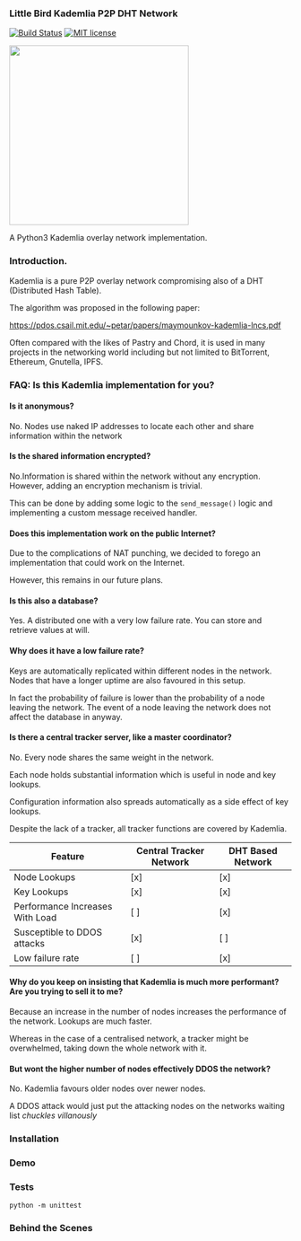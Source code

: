 ### Little Bird Kademlia P2P DHT Network

[![Build Status](https://travis-ci.org/ZigmundVonZaun/little-bird.svg?branch=master)](https://travis-ci.org/ZigmundVonZaun/little-bird)
[![MIT license](https://img.shields.io/badge/License-MIT-blue.svg)](https://lbesson.mit-license.org/) 

<img src="https://static.vecteezy.com/system/resources/previews/000/036/946/non_2x/oriole-bird-vector.jpg" width="320">

A Python3 Kademlia overlay network implementation.

### Introduction.

Kademlia is a pure P2P overlay network compromising also of a DHT (Distributed Hash Table).

The algorithm was proposed in the following paper:

https://pdos.csail.mit.edu/~petar/papers/maymounkov-kademlia-lncs.pdf

Often compared with the likes of Pastry and Chord, it is used in many projects in the networking
world including but not limited to BitTorrent, Ethereum, Gnutella, IPFS. 

### FAQ: Is this Kademlia implementation for you?

#### Is it anonymous?

No. Nodes use naked IP addresses to locate each other and share information 
within the network

#### Is the shared information encrypted?

No.Information is shared within the network without any encryption. However, adding an
encryption mechanism is trivial. 

This can be done by adding some logic to the `send_message()` logic and implementing a custom 
message received handler.

#### Does this implementation work on the public Internet?

Due to the complications of NAT punching, we decided to forego an implementation  that could work on the Internet. 

However, this remains in our future plans.


#### Is this also a database?

Yes. A distributed one with a very low failure rate. 
You can store and retrieve values at will.


 #### Why does it have a low failure rate?
 
 Keys are automatically replicated within different nodes in the network. Nodes that have a longer uptime
 are also favoured in this setup. 
 
 In fact the probability of failure is lower than the probability of a node leaving the
 network. The event of a node leaving the network does not affect the database in anyway.


#### Is there a central tracker server, like a master coordinator?

No. Every node shares the same weight in the network.
 
Each node holds substantial information which is useful in node and key lookups. 

Configuration information also spreads automatically as a side effect of key lookups.

Despite the lack of a tracker, all tracker functions are covered by Kademlia. 

Feature | Central Tracker Network | DHT Based Network
--- | --- | ---
Node Lookups  | [x] | [x] 
Key Lookups | [x] | [x]
Performance Increases With Load | [ ] | [x]
Susceptible to DDOS attacks | [x] | [ ]
Low failure rate | [ ] | [x]

#### Why do you keep on insisting that Kademlia is much more performant? Are you trying to sell it to me?

Because an increase in the number of nodes increases the performance of the network. 
Lookups are much faster. 

Whereas in the case of a centralised network, a tracker might be 
overwhelmed, taking down the whole network with it.

#### But wont the higher number of nodes effectively DDOS the network?

No. Kademlia favours older nodes over newer nodes.
 
A DDOS attack would just put the attacking nodes on the networks 
waiting list *chuckles villanously*

### Installation

### Demo

### Tests

    python -m unittest

### Behind the Scenes

